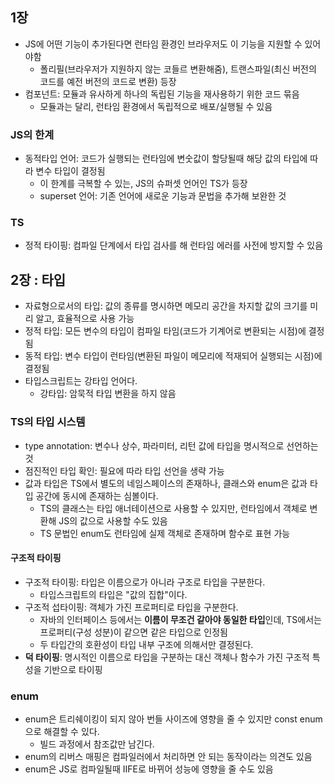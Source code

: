 ## 1장

- JS에 어떤 기능이 추가된다면 런타임 환경인 브라우저도 이 기능을 지원할 수 있어야함
  - 폴리필(브라우저가 지원하지 않는 코들르 변환해줌), 트랜스파일(최신 버전의 코드를 예전 버전의 코드로 변환) 등장
- 컴포넌트: 모듈과 유사하게 하나의 독립된 기능을 재사용하기 위한 코드 묶음
  - 모듈과는 달리, 런타임 환경에서 독립적으로 배포/실행될 수 있음

### JS의 한계

- 동적타입 언어: 코드가 실행되는 런타임에 변숫값이 할당될때 해당 값의 타입에 따라 변수 타입이 결정됨
  - 이 한계를 극복할 수 있는, JS의 슈퍼셋 언어인 TS가 등장
  - superset 언어: 기존 언어에 새로운 기능과 문법을 추가해 보완한 것

### TS

- 정적 타이핑: 컴파일 단계에서 타입 검사를 해 런타임 에러를 사전에 방지할 수 있음

## 2장 : 타입

- 자료형으로서의 타입: 값의 종류를 명시하면 메모리 공간을 차지할 값의 크기를 미리 알고, 효율적으로 사용 가능
- 정적 타입: 모든 변수의 타입이 컴파일 타임(코드가 기계어로 변환되는 시점)에 결정됨
- 동적 타입: 변수 타입이 런타임(변환된 파일이 메모리에 적재되어 실행되는 시점)에 결정됨
- 타입스크립트는 강타입 언어다.
  - 강타입: 암묵적 타입 변환을 하지 않음

### TS의 타입 시스템

- type annotation: 변수나 상수, 파라미터, 리턴 값에 타입을 명시적으로 선언하는 것
- 점진적인 타입 확인: 필요에 따라 타입 선언을 생략 가능
- 값과 타입은 TS에서 별도의 네임스페이스의 존재하나, 클래스와 enum은 값과 타입 공간에 동시에 존재하는 심볼이다.
  - TS의 클래스는 타입 애너테이션으로 사용할 수 있지만, 런타임에서 객체로 변환해 JS의 값으로 사용할 수도 있음
  - TS 문법인 enum도 런타임에 실제 객체로 존재하며 함수로 표현 가능

#### 구조적 타이핑 

- 구조적 타이핑: 타입은 이름으로가 아니라 구조로 타입을 구분한다.
  - 타입스크립트의 타입은 "값의 집합"이다.
- 구조적 섭타이핑: 객체가 가진 프로퍼티로 타입을 구분한다.
  - 자바의 인터페이스 등에서는 **이름이 무조건 같아야 동일한 타입**인데, TS에서는 프로퍼티(구성 성분)이 같으면 같은 타입으로 인정됨  
  - 두 타입간의 호환성이 타입 내부 구조에 의해서만 결정된다.
- **덕 타이핑**: 명시적인 이름으로 타입을 구분하는 대신 객체나 함수가 가진 구조적 특성을 기반으로 타이핑

### enum

- enum은 트리쉐이킹이 되지 않아 번들 사이즈에 영향을 줄 수 있지만 const enum으로 해결할 수 있다.
  - 빌드 과정에서 참조값만 남긴다.
- enum의 리버스 매핑은 컴파일러에서 처리하면 안 되는 동작이라는 의견도 있음
- enum은 JS로 컴파일될때 IIFE로 바뀌어 성능에 영향을 줄 수도 있음 
